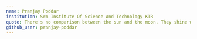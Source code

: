 ```yaml
---
name: Pranjay Poddar
institution: Srm Institute Of Science And Technology KTR
quote: There's no comparison between the sun and the moon. They shine when it's their time.
github_user: pranjay-poddar
---
```

